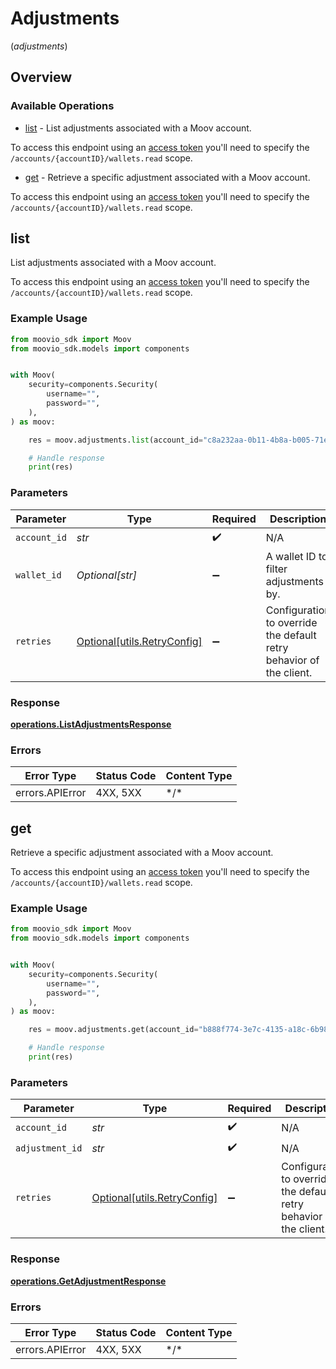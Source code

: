 # Adjustments
(*adjustments*)

## Overview

### Available Operations

* [list](#list) - List adjustments associated with a Moov account.

To access this endpoint using an [access token](https://docs.moov.io/api/authentication/access-tokens/) 
you'll need to specify the `/accounts/{accountID}/wallets.read` scope.
* [get](#get) - Retrieve a specific adjustment associated with a Moov account.

To access this endpoint using an [access token](https://docs.moov.io/api/authentication/access-tokens/) 
you'll need to specify the `/accounts/{accountID}/wallets.read` scope.

## list

List adjustments associated with a Moov account.

To access this endpoint using an [access token](https://docs.moov.io/api/authentication/access-tokens/) 
you'll need to specify the `/accounts/{accountID}/wallets.read` scope.

### Example Usage

```python
from moovio_sdk import Moov
from moovio_sdk.models import components


with Moov(
    security=components.Security(
        username="",
        password="",
    ),
) as moov:

    res = moov.adjustments.list(account_id="c8a232aa-0b11-4b8a-b005-71e9e705d0e6")

    # Handle response
    print(res)

```

### Parameters

| Parameter                                                           | Type                                                                | Required                                                            | Description                                                         |
| ------------------------------------------------------------------- | ------------------------------------------------------------------- | ------------------------------------------------------------------- | ------------------------------------------------------------------- |
| `account_id`                                                        | *str*                                                               | :heavy_check_mark:                                                  | N/A                                                                 |
| `wallet_id`                                                         | *Optional[str]*                                                     | :heavy_minus_sign:                                                  | A wallet ID to filter adjustments by.                               |
| `retries`                                                           | [Optional[utils.RetryConfig]](../../models/utils/retryconfig.md)    | :heavy_minus_sign:                                                  | Configuration to override the default retry behavior of the client. |

### Response

**[operations.ListAdjustmentsResponse](../../models/operations/listadjustmentsresponse.md)**

### Errors

| Error Type      | Status Code     | Content Type    |
| --------------- | --------------- | --------------- |
| errors.APIError | 4XX, 5XX        | \*/\*           |

## get

Retrieve a specific adjustment associated with a Moov account.

To access this endpoint using an [access token](https://docs.moov.io/api/authentication/access-tokens/) 
you'll need to specify the `/accounts/{accountID}/wallets.read` scope.

### Example Usage

```python
from moovio_sdk import Moov
from moovio_sdk.models import components


with Moov(
    security=components.Security(
        username="",
        password="",
    ),
) as moov:

    res = moov.adjustments.get(account_id="b888f774-3e7c-4135-a18c-6b985523c4bc", adjustment_id="e50f7622-81da-484b-9c66-1c8a99c6b71b")

    # Handle response
    print(res)

```

### Parameters

| Parameter                                                           | Type                                                                | Required                                                            | Description                                                         |
| ------------------------------------------------------------------- | ------------------------------------------------------------------- | ------------------------------------------------------------------- | ------------------------------------------------------------------- |
| `account_id`                                                        | *str*                                                               | :heavy_check_mark:                                                  | N/A                                                                 |
| `adjustment_id`                                                     | *str*                                                               | :heavy_check_mark:                                                  | N/A                                                                 |
| `retries`                                                           | [Optional[utils.RetryConfig]](../../models/utils/retryconfig.md)    | :heavy_minus_sign:                                                  | Configuration to override the default retry behavior of the client. |

### Response

**[operations.GetAdjustmentResponse](../../models/operations/getadjustmentresponse.md)**

### Errors

| Error Type      | Status Code     | Content Type    |
| --------------- | --------------- | --------------- |
| errors.APIError | 4XX, 5XX        | \*/\*           |
